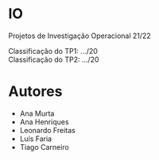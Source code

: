 # IO

Projetos de Investigação Operacional 21/22

Classificação do TP1: .../20\
Classificação do TP2: .../20

# Autores

- Ana Murta
- Ana Henriques
- Leonardo Freitas
- Luís Faria
- Tiago Carneiro 
